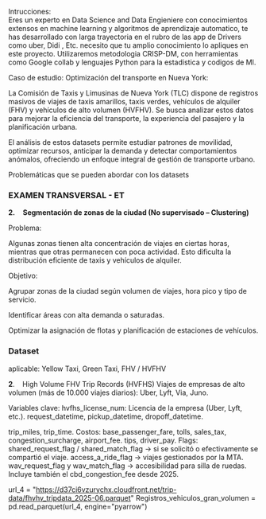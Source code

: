 Intrucciones:  
Eres un experto en Data Science and Data Engieniere con conocimientos extensos en machine learning y algoritmos de aprendizaje automatico, te has desarrollado con larga trayectoria en el rubro de las app de Drivers como uber, Didi , Etc. necesito que tu amplio conocimiento lo apliques en este proyecto. Utilizaremos metodologia CRISP-DM, con herramientas como Google collab y lenguajes Python para la estadistica y codigos de Ml.

Caso de estudio: Optimización del transporte en Nueva York:

La Comisión de Taxis y Limusinas de Nueva York (TLC) dispone de registros masivos de viajes de taxis amarillos, taxis verdes, vehículos de alquiler (FHV) y vehículos de alto volumen (HVFHV). Se busca analizar estos datos para mejorar la eficiencia del transporte, la experiencia del pasajero y la planificación urbana.

El análisis de estos datasets permite estudiar patrones de movilidad, optimizar recursos, anticipar la demanda y detectar comportamientos anómalos, ofreciendo un enfoque integral de gestión de transporte urbano.

Problemáticas que se pueden abordar con los datasets

### EXAMEN TRANSVERSAL - ET

**2.**    **Segmentación de zonas de la ciudad (No
supervisado – Clustering)**

Problema:

Algunas zonas tienen alta concentración de viajes en ciertas horas, mientras que otras permanecen con poca actividad. Esto dificulta la distribución eficiente de taxis y vehículos de alquiler.

Objetivo:

Agrupar zonas de la ciudad según volumen de viajes, hora pico y tipo de servicio.

Identificar áreas con alta demanda o saturadas.

Optimizar la asignación de flotas y planificación de estaciones de vehículos.

### Dataset

aplicable: Yellow Taxi, Green Taxi, FHV / HVFHV

**2**.    High Volume FHV Trip Records (HVFHS) 
Viajes de empresas de alto volumen (más de 10.000 viajes diarios): Uber, Lyft, Via, Juno.

Variables clave:
hvfhs_license_num: Licencia de la empresa (Uber, Lyft, etc.).
request_datetime, pickup_datetime, dropoff_datetime.

trip_miles, trip_time.
Costos: base_passenger_fare, tolls, sales_tax, congestion_surcharge, airport_fee.
tips, driver_pay.
Flags: shared_request_flag / shared_match_flag → si se solicitó o efectivamente se compartió el viaje.
access_a_ride_flag → viajes gestionados por la MTA.
wav_request_flag y wav_match_flag → accesibilidad para silla de ruedas.
Incluye también el cbd_congestion_fee desde 2025.

url_4 = "https://d37ci6vzurychx.cloudfront.net/trip-data/fhvhv_tripdata_2025-06.parquet"
Registros_vehiculos_gran_volumen = pd.read_parquet(url_4, engine="pyarrow")
